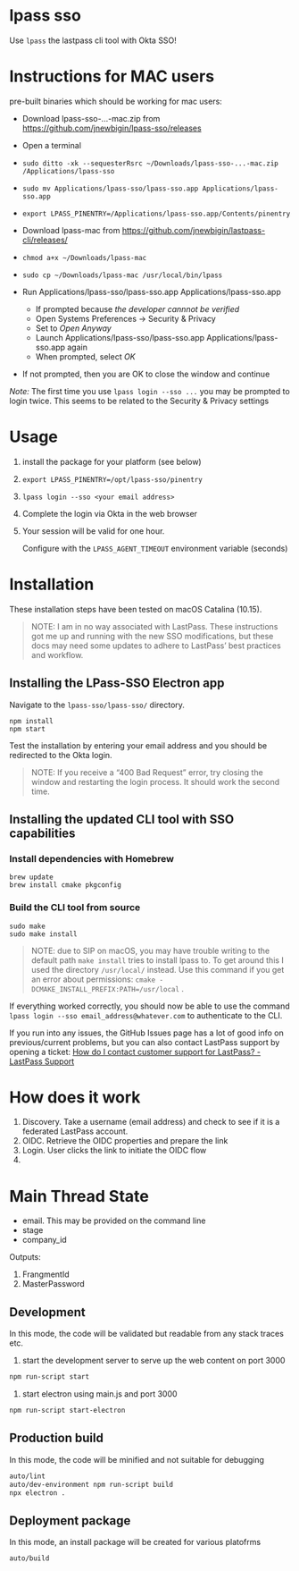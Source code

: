 # lpass sso

Use `lpass` the lastpass cli tool with Okta SSO!

# Instructions for MAC users

pre-built binaries which should be working for mac users:

* Download lpass-sso-...-mac.zip from https://github.com/jnewbigin/lpass-sso/releases
* Open a terminal
* `sudo ditto -xk --sequesterRsrc ~/Downloads/lpass-sso-...-mac.zip /Applications/lpass-sso`
* `sudo mv Applications/lpass-sso/lpass-sso.app Applications/lpass-sso.app`
* `export LPASS_PINENTRY=/Applications/lpass-sso.app/Contents/pinentry`
* Download lpass-mac from https://github.com/jnewbigin/lastpass-cli/releases/
* `chmod a+x ~/Downloads/lpass-mac`
* `sudo cp ~/Downloads/lpass-mac /usr/local/bin/lpass`

* Run Applications/lpass-sso/lpass-sso.app Applications/lpass-sso.app
  * If prompted because _the developer cannnot be verified_
  * Open Systems Preferences -> Security & Privacy
  * Set to _Open Anyway_
  * Launch Applications/lpass-sso/lpass-sso.app Applications/lpass-sso.app again
  * When prompted, select _OK_
* If not prompted, then you are OK to close the window and continue

*Note:* The first time you use `lpass login --sso ...` you may be prompted to login twice. This seems to be related to the Security & Privacy settings

# Usage

1. install the package for your platform (see below)

1. `export LPASS_PINENTRY=/opt/lpass-sso/pinentry`

1. `lpass login --sso <your email address>`

1. Complete the login via Okta in the web browser

1. Your session will be valid for one hour.
   
   Configure with the `LPASS_AGENT_TIMEOUT` environment variable (seconds)

# Installation

These installation steps have been tested on macOS Catalina (10.15).

> NOTE: I am in no way associated with LastPass. These instructions got me up and running with the new SSO modifications, but these docs may need some updates to adhere to LastPass’ best practices and workflow.  

## Installing the LPass-SSO Electron app
Navigate to the `lpass-sso/lpass-sso/` directory.

```
npm install
npm start
```

Test the installation by entering your email address and you should be redirected to the Okta login. 

> NOTE: If you receive a “400 Bad Request” error, try closing the window and restarting the login process. It should work the second time.  

## Installing the updated CLI tool with SSO capabilities
### Install dependencies with Homebrew
```
brew update
brew install cmake pkgconfig
```

### Build the CLI tool from source
```
sudo make
sudo make install
```

> NOTE: due to SIP on macOS, you may have trouble writing to the default path `make install` tries to install lpass to. To get around this I used the directory `/usr/local/` instead. Use this command if you get an error about permissions: `cmake -DCMAKE_INSTALL_PREFIX:PATH=/usr/local` .   

If everything worked correctly, you should now be able to use the command `lpass login --sso email_address@whatever.com` to authenticate to the CLI. 

If you run into any issues, the GitHub Issues page has a lot of good info on previous/current problems, but you can also contact LastPass support by opening a ticket: [How do I contact customer support for LastPass? - LastPass Support](https://support.logmeininc.com/lastpass/help/how-do-i-contact-customer-support-for-lastpass-lp010121)

# How does it work

1. Discovery. Take a username (email address) and check to see if it is a federated LastPass account.
1. OIDC. Retrieve the OIDC properties and prepare the link
1. Login. User clicks the link to initiate the OIDC flow
1.

##


# Main Thread State

* email. This may be provided on the command line
* stage
* company_id

Outputs:
1. FrangmentId
1. MasterPassword

## Development

In this mode, the code will be validated but readable from any stack traces etc.

1. start the development server to serve up the web content on port 3000
```bash
npm run-script start
```
1. start electron using main.js and port 3000
```bash
npm run-script start-electron
```

## Production build

In this mode, the code will be minified and not suitable for debugging
```bash
auto/lint
auto/dev-environment npm run-script build
npx electron .
```

## Deployment package

In this mode, an install package will be created for various platofrms

```bash
auto/build
```
